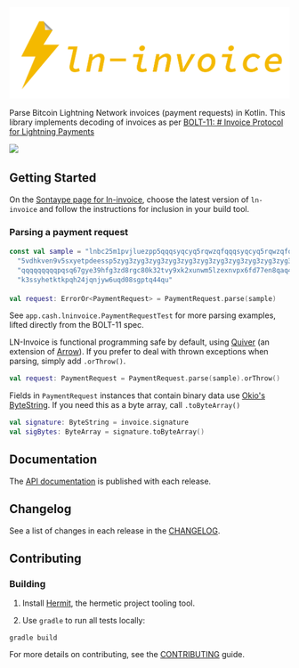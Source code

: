 ![LN Invoice Logo](./images/ln-invoice-transparent.png)

Parse Bitcoin Lightning Network invoices (payment requests) in Kotlin. This library implements decoding of invoices as per
[BOLT-11: # Invoice Protocol for Lightning Payments](https://github.com/lightning/bolts/blob/master/11-payment-encoding.md#bolt-11-invoice-protocol-for-lightning-payments)

[<img src="https://img.shields.io/nexus/r/app.cash.lninvoice/ln-invoice.svg?label=latest%20release&server=https%3A%2F%2Foss.sonatype.org"/>](https://central.sonatype.com/namespace/app.cash.lninvoice)

## Getting Started

On the [Sontaype page for ln-invoice](https://central.sonatype.com/namespace/app.cash.lninvoice), choose the latest version
of `ln-invoice` and follow the instructions for inclusion in your build tool.

### Parsing a payment request

```kotlin
const val sample = "lnbc25m1pvjluezpp5qqqsyqcyq5rqwzqfqqqsyqcyq5rqwzqfqqqsyqcyq5rqwzqfqypqdq" +
  "5vdhkven9v5sxyetpdeessp5zyg3zyg3zyg3zyg3zyg3zyg3zyg3zyg3zyg3zyg3zyg3zyg3zygs9q5sqqqqqq" +
  "qqqqqqqqqpqsq67gye39hfg3zd8rgc80k32tvy9xk2xunwm5lzexnvpx6fd77en8qaq424dxgt56cag2dpt359" +
  "k3ssyhetktkpqh24jqnjyw6uqd08sgptq44qu"

val request: ErrorOr<PaymentRequest> = PaymentRequest.parse(sample)
```

See `app.cash.lninvoice.PaymentRequestTest` for more parsing examples, lifted directly from the BOLT-11 spec.

LN-Invoice is functional programming safe by default, using [Quiver](https://github.com/cashapp/quiver)
(an extension of [Arrow](https://arrow-kt.io/)). If you prefer to deal with thrown exceptions when parsing,
simply add `.orThrow()`.

```kotlin
val request: PaymentRequest = PaymentRequest.parse(sample).orThrow()
```

Fields in `PaymentRequest` instances that contain binary data use 
[Okio's ByteString](https://square.github.io/okio/).
If you need this as a byte array, call `.toByteArray()`

```kotlin
val signature: ByteString = invoice.signature
val sigBytes: ByteArray = signature.toByteArray()
```


## Documentation

The [API documentation](https://cashapp.github.io/ln-invoice) is published with each release.

## Changelog

See a list of changes in each release in the [CHANGELOG](CHANGELOG.md).

## Contributing

### Building

1. Install [Hermit](https://cashapp.github.io/hermit/), the hermetic project tooling tool.

2. Use `gradle` to run all tests locally:

```shell
gradle build
```

For more details on contributing, see the [CONTRIBUTING](CONTRIBUTING.md) guide.
